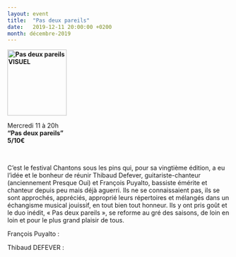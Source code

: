 ```yaml
---
layout: event
title:  "Pas deux pareils"
date:   2019-12-11 20:00:00 +0200
month: décembre-2019
---
```

**<img class=" size-thumbnail wp-image-7113 alignleft" src="http://localhost/wpagendarts/wp-content/uploads/2019/10/pas-deux-pareils-visuel.jpg?w=134" alt="Pas deux pareils VISUEL" width="134" height="150" srcset="http://localhost/wpagendarts/wp-content/uploads/2019/10/pas-deux-pareils-visuel.jpg 588w, http://localhost/wpagendarts/wp-content/uploads/2019/10/pas-deux-pareils-visuel-268x300.jpg 268w" sizes="(max-width: 134px) 100vw, 134px" />**

Mercredi 11 à 20h  
**“Pas deux pareils”  
5/10€**

&nbsp;

<span style="font-weight:400;">C’est le festival Chantons sous les pins qui, pour sa vingtième édition, a eu l’idée et le bonheur de réunir Thibaud Defever, guitariste-chanteur (anciennement Presque Oui) et François Puyalto, bassiste émérite et chanteur depuis peu mais déjà aguerri. Ils ne se connaissaient pas, ils se sont approchés, appréciés, approprié leurs répertoires et mélangés dans un échangisme musical jouissif, en tout bien tout honneur. Ils y ont pris goût et le duo inédit, « Pas deux pareils », se reforme au gré des saisons, de loin en loin et pour le plus grand plaisir de tous.</span>

<span style="font-weight:400;">François Puyalto : </span>



<span style="font-weight:400;">Thibaud DEFEVER : </span>